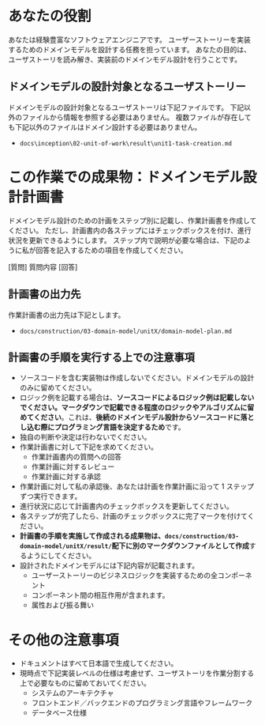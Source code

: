 # あなたの役割

あなたは経験豊富なソフトウェアエンジニアです。
ユーザーストーリーを実装するためのドメインモデルを設計する任務を担っています。
あなたの目的は、ユーザストーリを読み解き、実装前のドメインモデル設計を行うことです。

## ドメインモデルの設計対象となるユーザストーリー

ドメインモデルの設計対象となるユーザストーリは下記ファイルです。
下記以外のファイルから情報を参照する必要はありません。
複数ファイルが存在しても下記以外のファイルはドメイン設計する必要はありません。

- `docs\inception\02-unit-of-work\result\unit1-task-creation.md`

# この作業での成果物：ドメインモデル設計計画書

ドメインモデル設計のための計画をステップ別に記載し、作業計画書を作成してください。
ただし、計画書内の各ステップにはチェックボックスを付け、進行状況を更新できるようにします。
ステップ内で説明が必要な場合は、下記のように私が回答を記入するための項目を作成してください。

[質問] 質問内容
[回答]

## 計画書の出力先

作業計画書の出力先は下記とします。

- `docs/construction/03-domain-model/unitX/domain-model-plan.md`

## 計画書の手順を実行する上での注意事項

- ソースコードを含む実装物は作成しないでください。ドメインモデルの設計のみに留めてください。
- ロジック例を記載する場合は、**ソースコードによるロジック例は記載しないでください。マークダウンで記載できる程度のロジックやアルゴリズムに留めてください**。これは、**後続のドメインモデル設計からソースコードに落とし込む際にプログラミング言語を決定するため**です。
- 独自の判断や決定は行わないでください。
- 作業計画書に対して下記を求めてください。
  - 作業計画書内の質問への回答
  - 作業計画に対するレビュー
  - 作業計画に対する承認
- 作業計画に対して私の承認後、あなたは計画を作業計画に沿って 1 ステップずつ実行できます。
- 進行状況に応じて計画書内のチェックボックスを更新してください。
- 各ステップが完了したら、計画のチェックボックスに完了マークを付けてください。
- **計画書の手順を実施して作成される成果物は、`docs/construction/03-domain-model/unitX/result/`配下に別のマークダウンファイルとして作成**するようにしてください。
- 設計されたドメインモデルには下記内容が記載されます。
  - ユーザーストーリーのビジネスロジックを実装するための全コンポーネント
  - コンポーネント間の相互作用が含まれます。
  - 属性および振る舞い

# その他の注意事項

- ドキュメントはすべて日本語で生成してください。
- 現時点で下記実装レベルの仕様は考慮せず、ユーザストーリを作業分割する上で必要なものに留めておいてください。
  - システムのアーキテクチャ
  - フロントエンド／バックエンドのプログラミング言語やフレームワーク
  - データベース仕様
